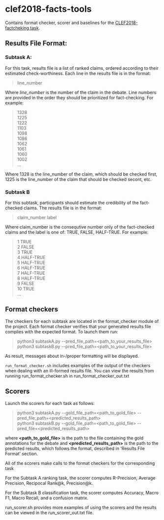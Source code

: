 # clef2018-facts-tools
Contains format checker, scorer and baselines for the [CLEF2018-factcheking task](http://alt.qcri.org/clef2018-factcheck/).

## __Results File Format__: 

### Subtask A: 
For this task, results file is a list of ranked claims, ordered according to their estimated check-worthiness. 
    Each line in the results file is in the format:
>line_number

Where _line_number_ is the number of the claim in the debate. Line numbers are provided in the order they should be prioritized for fact-checking. For example:
>1328 <br/>
>1225 <br/>
>1222 <br/>
>1103 <br/>
>1098 <br/>
>1086 <br/>
>1062 <br/>
>1061 <br/>
>1060 <br/>
>1002 <br/>
> ...

Where 1328 is the line_number of the claim, which should be checked first, 1225 is the line_number of the claim that should be checked secont, etc.

### Subtask B

For this subtask, participants should estimate the credibility of the fact-checked claims. The results file is in the format:

> claim_number <TAB> label

Where claim_number is the consequtive number only of the fact-checked claims and the label is one of: TRUE, FALSE, HALF-TRUE. For example:

>1  TRUE <br/>
>2	FALSE <br/>
>3	TRUE <br/>
>4	HALF-TRUE <br/>
>5	HALF-TRUE <br/>
>6	HALF-TRUE <br/>
>7	HALF-TRUE <br/>
>8	HALF-TRUE <br/>
>9	FALSE <br/>
>10	TRUE <br/>
> ... 

## Format checkers

The checkers for each subtask are located in the format_checker module of the project.
Each format checker verifies that your generated results file complies with the expected format.
To launch them run: 
> python3 subtaskA.py --pred_file_path=<path_to_your_results_file> <br/>
> python3 subtaskB.py --pred_file_path=<path_to_your_results_file> 

As result, messages about in-/proper formatting will be displayed.

`run_format_checker.sh` includes examples of the output of the checkers when dealing with an ill-formed results file. You can view the results from running run_format_checker.sh in run_format_checker_out.txt

## Scorers 

Launch the scorers for each task as follows:
> python3 subtaskA.py --gold_file_path=<path_to_gold_file> --pred_file_path=<predicted_results_path> <br/>
> python3 subtaskB.py --gold_file_path=<path_to_gold_file> --pred_file=<predicted_results_path> 
    
where __<path_to_gold_file>__ is the path to the file containing the gold annotations for the debate and __<predicted_results_path>__ is the path to the predicted results, which follows the format, described in 'Results File Format' section.

All of the scorers make calls to the format checkers for the corresponding task

For the Subtask A ranking task, the scorer computes R-Precision, Average Precision, Recipocal Rank@k, Precision@k.

For the Subtask B classification task, the scorer computes Accuracy, Macro F1, Macro Recall, and a confusion matrix.

run_scorer.sh provides more examples of using the scorers and the results can be viewed in the run_scorer_out.txt file.
